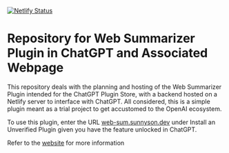 [![Netlify Status](https://api.netlify.com/api/v1/badges/8599d34a-43e6-4879-907b-1346349f2d29/deploy-status)](https://app.netlify.com/sites/web-sum/deploys)


# Repository for Web Summarizer Plugin in ChatGPT and Associated Webpage

This repository deals with the planning and hosting of the Web Summarizer Plugin intended for the ChatGPT Plugin Store, with a backend hosted on a Netlify server to interface with ChatGPT. All considered, this is a simple plugin meant as a trial project to get accustomed to the OpenAI ecosystem.

To use this plugin, enter the URL [web-sum.sunnyson.dev](web-sum.sunnyson.dev) under Install an Unverified Plugin given you have the feature unlocked in ChatGPT.

Refer to the [website](web-sum.sunnyson.dev) for more information
